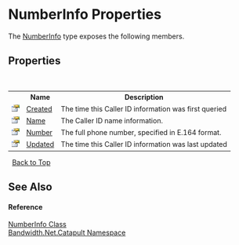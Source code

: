 ﻿# NumberInfo Properties
 

The <a href ="T_Bandwidth_Net_Catapult_NumberInfo.md">NumberInfo</a> type exposes the following members.


## Properties
&nbsp;<table><tr><th></th><th>Name</th><th>Description</th></tr><tr><td>![Public property](media/pubproperty.gif "Public property")</td><td><a href ="P_Bandwidth_Net_Catapult_NumberInfo_Created.md">Created</a></td><td>
The time this Caller ID information was first queried</td></tr><tr><td>![Public property](media/pubproperty.gif "Public property")</td><td><a href ="P_Bandwidth_Net_Catapult_NumberInfo_Name.md">Name</a></td><td>
The Caller ID name information.</td></tr><tr><td>![Public property](media/pubproperty.gif "Public property")</td><td><a href ="P_Bandwidth_Net_Catapult_NumberInfo_Number.md">Number</a></td><td>
The full phone number, specified in E.164 format.</td></tr><tr><td>![Public property](media/pubproperty.gif "Public property")</td><td><a href ="P_Bandwidth_Net_Catapult_NumberInfo_Updated.md">Updated</a></td><td>
The time this Caller ID information was last updated</td></tr></table>&nbsp;
<a href="#numberinfo-properties">Back to Top</a>

## See Also


#### Reference
<a href ="T_Bandwidth_Net_Catapult_NumberInfo.md">NumberInfo Class</a><br /><a href ="N_Bandwidth_Net_Catapult.md">Bandwidth.Net.Catapult Namespace</a><br />